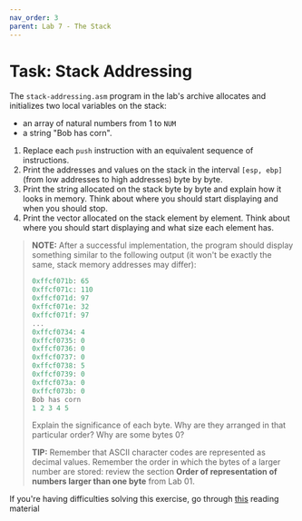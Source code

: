 ```yaml
---
nav_order: 3
parent: Lab 7 - The Stack
---
```


# Task: Stack Addressing

The `stack-addressing.asm` program in the lab's archive allocates and initializes two local variables on the stack:

- an array of natural numbers from 1 to `NUM`
- a string "Bob has corn".

1. Replace each `push` instruction with an equivalent sequence of instructions.
1. Print the addresses and values on the stack in the interval `[esp, ebp]` (from low addresses to high addresses) byte by byte.
1. Print the string allocated on the stack byte by byte and explain how it looks in memory.
Think about where you should start displaying and when you should stop.
1. Print the vector allocated on the stack element by element.
Think about where you should start displaying and what size each element has.

> **NOTE:** After a successful implementation, the program should display something similar to the following output (it won't be exactly the same, stack memory addresses may differ):
>
>```c
>0xffcf071b: 65
>0xffcf071c: 110
>0xffcf071d: 97
>0xffcf071e: 32
>0xffcf071f: 97
>...
>0xffcf0734: 4
>0xffcf0735: 0
>0xffcf0736: 0
>0xffcf0737: 0
>0xffcf0738: 5
>0xffcf0739: 0
>0xffcf073a: 0
>0xffcf073b: 0
>Bob has corn
>1 2 3 4 5
>```
>
> Explain the significance of each byte.
> Why are they arranged in that particular order?
> Why are some bytes 0?
>
> **TIP:** Remember that ASCII character codes are represented as decimal values.
Remember the order in which the bytes of a larger number are stored: review the section **Order of representation of numbers larger than one byte** from Lab 01.

If you're having difficulties solving this exercise, go through [this](../../reading/stack.md) reading material
